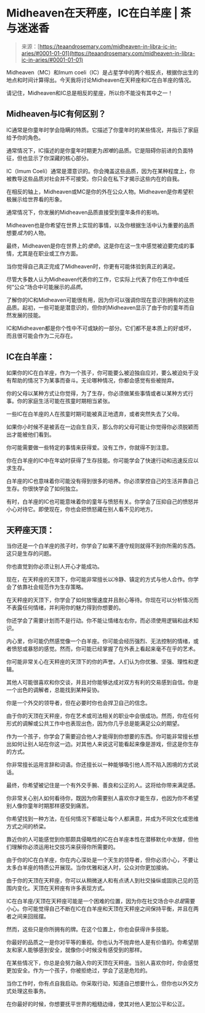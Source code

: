 <!--yml

category: 未分类

date: 2024-06-12 18:22:30

-->

# Midheaven在天秤座，IC在白羊座 | 茶与迷迷香

> 来源：[https://teaandrosemary.com/midheaven-in-libra-ic-in-aries/#0001-01-01](https://teaandrosemary.com/midheaven-in-libra-ic-in-aries/#0001-01-01)

Midheaven（MC）和Imum coeli（IC）是占星学中的两个相反点，根据你出生的地点和时间计算得出。今天我将讨论Midheaven在天秤座和IC在白羊座的情况。

请记住，Midheaven和IC总是相反的星座，所以你不能没有其中之一！

## Midheaven与IC有何区别？

IC通常是你童年时学会隐瞒的特质。它描述了你童年时的某些情况，并指示了家庭给予你的角色。

通常情况下，IC描述的是你童年时期更为*困难*的品质。它是阻碍你前进的负面特征，但也显示了你深藏的核心部分。

IC（Imum Coeli）通常是潜意识的。你会掩盖这些品质，因为在某种程度上，你被教导这些品质对社会并不可接受。你只会在私下才揭示这些内在的自我。

在相反的轴上，Midheaven或MC是你的外在公众人物。Midheaven是你希望积极展示给世界看的形象。

通常情况下，你发展的Midheaven品质直接受到童年条件的影响。

Midheaven也是你希望在世界上实现的事情，以及你根据生活中认为重要的品质想要*成为*的人物。

最终，Midheaven是你在世界上的*使命*。这是你在这一生中感觉被迫要完成的事情，尤其是在职业或工作方面。

当你觉得自己真正完成了Midheaven时，你更有可能体验到真正的满足。

尽管大多数人认为Midheaven代表你的工作，它实际上代表了你在工作中或任何“公众”场合中可能展示的*品质*。

了解你的IC和Midheaven可能很有用，因为你可以强调你现在意识到拥有的这些品质。起初，一些可能是潜意识的，但你的Midheaven显示了由于你的童年而自然发展的技能。

IC和Midheaven都是你个性中不可或缺的一部分。它们都不是本质上的好或坏，而且很可能会作为二元存在。

## IC在白羊座：

如果你的IC在白羊座，作为一个孩子，你可能要么被迫独自应对，要么被迫处于没有帮助的情况下为某事而奋斗。无论哪种情况，你都会感觉有些被抛弃。

你的父母以某种方式让你觉得，为了生存，你必须做某些事情或者以某种方式行事。你的家庭生活可能在孩童时期相当紧张。

一些IC在白羊座的人在孩童时期可能被真正地遗弃，或者突然失去了父母。

如果你小时候不是被丢在一边自生自灭，那么你的父母可能让你觉得你必须脱颖而出才能被他们看到。

你可能需要做一些特定的事情来获得爱。没有工作，你就得不到注意。

你在白羊座的IC中在年幼时获得了生存技能。你可能学会了快速行动和迅速反应以求生存。

白羊座的IC也意味着你可能没有得到很多的培养。你必须掌控自己的生活并靠自己生存。你很快学会了如何独立。

有时，白羊座的IC也可能意味着你的童年与愤怒有关。你学会了压抑自己的愤怒并小心对待它。即使现在，你也会把愤怒藏在别人看不见的地方。

## 天秤座天顶：

当你还是一个白羊座的孩子时，你学会了如果不遵守规则就得不到你所需的东西。这只是生存的问题。

你也直觉到你必须让别人开心才能成功。

现在，在天秤座的天顶下，你可能非常擅长以冷静、镇定的方式与他人合作。你学会了依靠社会规范作为生存策略。

在天秤座的天顶下，你学会了如何放慢速度并且耐心等待。你现在可以分析情况而不表露任何情绪，并利用你的魅力得到你想要的。

你还学会了需要计划而不是行动。你不能让情绪左右你，而必须使用逻辑和战术知识。

内心里，你可能仍然感觉像一个白羊座。你可能会经历强烈、无法控制的情绪，或者愤怒或暴怒的感觉。然而，你可能已经掌握了在外表上看起来毫不在乎的艺术。

你可能非常关心在天秤座的天顶下的你的声誉。人们认为你优雅、坚强、理性和逻辑。

其他人可能很喜欢和你交谈，并且对你能够达成对双方有利的交易感到自信。你是一个出色的调解者，总能找到某种妥协。

你是一个外交的领导者，但在必要时你也会捍卫自己的信念。

由于你的天顶在天秤座，你在艺术或司法相关的职业中会很成功。然而，你在任何形式的调解或公共工作中也表现出色，因为你几乎总是能满足公众的期望。

作为一个孩子，你学会了需要迎合他人才能得到你想要的东西。你可能非常擅长想出如何让别人站在你这一边。对其他人来说这可能看起来像是游戏，但这是你生存的方式。

你非常擅长运用言辞和词语。你还擅长以一种能够吸引他人而不陷入困境的方式说话。

最终，你希望被记住是一个有外交手腕、善良和公正的人。这将给你带来满足感。

你非常关心别人如何看待你，既因为你需要别人喜欢你才能生存，也因为你不希望别人像你童年时期那样感受到痛苦。

你希望找到一种方法，在任何情况下都能让每个人都满意，并成为不同文化或思维方式之间的桥梁。

靠近你的人可能感觉到你那颇具侵略性的IC在白羊座本性在潜移默化中发酵，但他们理解你必须运用社交技巧来获得你所需要的。

由于你的IC在白羊座，你在内心深处是一个天生的领导者，但你必须小心，不要让太多白羊座的特质公开展现。当你优雅和迷人时，公众对你更加接纳。

由于你的天顶在天秤座，你可以从稍微迷人和有点诱人到社交操纵或固执己见的范围内变化。天顶在天秤座有许多表现方式。

IC在白羊座/天顶在天秤座可能是一个困难的位置，因为你在社交场合中*总是*需要小心。你可能觉得自己不断在IC在白羊座和天顶在天秤座之间保持平衡，并且在两者之间来回摇摆。

然而，这些只是你所拥有的牌。在这个位置上，你也会获得许多技能。

你最好的品质之一是你对平等的重视。你也认为不抛弃他人是有价值的。你希望朋友和家人能够感到安全，就像你小时候没有感受到的那样。

在某些情况下，你总是会努力融入你的天顶在天秤座。当别人喜欢你时，你会感觉更加安全。作为一个孩子，你被拒绝过，学会了这是危险的。

当你工作时，你有点自我启动。你采取行动，知道自己想要什么，但你也以外交方式处理这些事务。

在你最好的时候，你想要抚平世界的粗糙边缘，使其对他人更加公平和公正。
